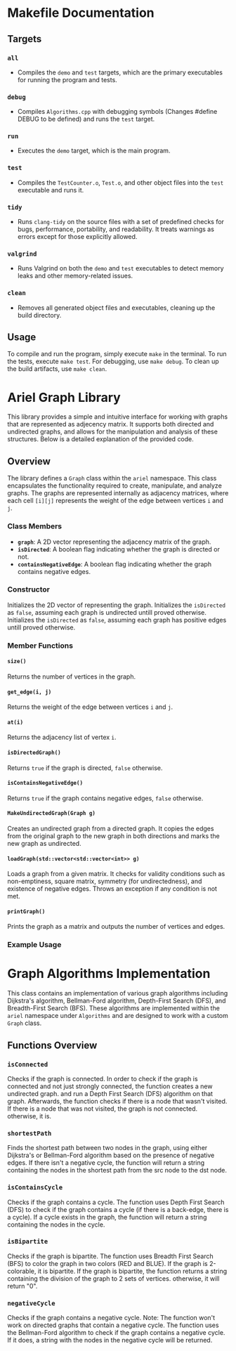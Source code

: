 # Makefile Documentation

## Targets

### `all`

- Compiles the `demo` and `test` targets, which are the primary executables for running the program and tests.

### `debug`

- Compiles `Algorithms.cpp` with debugging symbols (Changes #define DEBUG to be defined) and runs the `test` target.

### `run`

- Executes the `demo` target, which is the main program.

### `test`

- Compiles the `TestCounter.o`, `Test.o`, and other object files into the `test` executable and runs it.

### `tidy`

- Runs `clang-tidy` on the source files with a set of predefined checks for bugs, performance, portability, and readability. It treats warnings as errors except for those explicitly allowed.

### `valgrind`

- Runs Valgrind on both the `demo` and `test` executables to detect memory leaks and other memory-related issues.

### `clean`

- Removes all generated object files and executables, cleaning up the build directory.

## Usage

To compile and run the program, simply execute `make` in the terminal. To run the tests, execute `make test`. For debugging, use `make debug`. To clean up the build artifacts, use `make clean`.


# Ariel Graph Library

This library provides a simple and intuitive interface for working with graphs that are represented as adjecency matrix. It supports both directed and undirected graphs, and allows for the manipulation and analysis of these structures. Below is a detailed explanation of the provided code.

## Overview

The library defines a `Graph` class within the `ariel` namespace. This class encapsulates the functionality required to create, manipulate, and analyze graphs. The graphs are represented internally as adjacency matrices, where each cell `[i][j]` represents the weight of the edge between vertices `i` and `j`.

### Class Members

- **`graph`**: A 2D vector representing the adjacency matrix of the graph.
- **`isDirected`**: A boolean flag indicating whether the graph is directed or not.
- **`containsNegativeEdge`**: A boolean flag indicating whether the graph contains negative edges.

### Constructor

Initializes the 2D vector of representing the graph.
Initializes the `isDirected` as `false`, assuming each graph is undirected untill proved otherwise.
Initializes the `isDirected` as `false`, assuming each graph has positive edges untill proved otherwise.



### Member Functions

#### `size()`
Returns the number of vertices in the graph.

#### `get_edge(i, j)`
Returns the weight of the edge between vertices `i` and `j`.

#### `at(i)`
Returns the adjacency list of vertex `i`.

#### `isDirectedGraph()`
Returns `true` if the graph is directed, `false` otherwise.

#### `isContainsNegativeEdge()`
Returns `true` if the graph contains negative edges, `false` otherwise.

#### `MakeUndirectedGraph(Graph g)`
Creates an undirected graph from a directed graph. It copies the edges from the original graph to the new graph in both directions and marks the new graph as undirected.

#### `loadGraph(std::vector<std::vector<int>> g)`
Loads a graph from a given matrix. It checks for validity conditions such as non-emptiness, square matrix, symmetry (for undirectedness), and existence of negative edges. Throws an exception if any condition is not met.

#### `printGraph()`
Prints the graph as a matrix and outputs the number of vertices and edges.

### Example Usage


# Graph Algorithms Implementation

This class contains an implementation of various graph algorithms including Dijkstra's algorithm, Bellman-Ford algorithm, Depth-First Search (DFS), and Breadth-First Search (BFS). These algorithms are implemented within the `ariel` namespace under `Algorithms` and are designed to work with a custom `Graph` class.


## Functions Overview

### `isConnected`
Checks if the graph is connected.
In order to check if the graph is connected and not just strongly connected, the function creates a new undirected graph. and run a Depth First Search (DFS) algorithm on that graph.
Afterwards, the function checks if there is a node that wasn't visited.
If there is a node that was not visited, the graph is not connected. otherwise, it is.

### `shortestPath`
Finds the shortest path between two nodes in the graph, using either Dijkstra's or Bellman-Ford algorithm based on the presence of negative edges.
If there isn't a negative cycle, the function will return a string containing the nodes in the shortest path from the src node to the dst node.

### `isContainsCycle`
Checks if the graph contains a cycle.
The function uses Depth First Search (DFS) to check if the graph contains a cycle (if there is a back-edge, there is a cycle).
If a cycle exists in the graph, the function will return a string containing the nodes in the cycle.


### `isBipartite`
Checks if the graph is bipartite.
The function uses Breadth First Search (BFS) to color the graph in two colors (RED and BLUE).
If the graph is 2-colorable, it is bipartite.
If the graph is bipartite, the function returns a string containing the division of the graph to 2 sets of vertices.
otherwise, it will return "0".

### `negativeCycle`
Checks if the graph contains a negative cycle.
Note: The function won't work on directed graphs that contain a negative cycle.
The function uses the Bellman-Ford algorithm to check if the graph contains a negative cycle.
If it does, a string with the nodes in the negative cycle will be returned.

